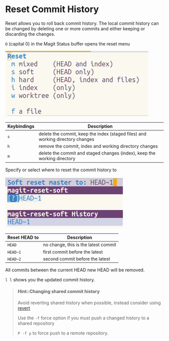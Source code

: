 # Reset Commit History

Reset allows you to roll back commit history.  The local commit history can be changed by deleting one or more commits and either keeping or discarding the changes.

`O` (capital 0) in the Magit Status buffer opens the reset menu

![Spacemacs Magit - reset menu](/images/spacemacs-magit--reset-menu.png)

| Keybindings | Description                                                                    |
|-------------|--------------------------------------------------------------------------------|
| `s`         | delete the commit, keep the index (staged files) and working directory changes |
| `h`         | remove the commit, index and working directory changes                         |
| `m`         | delete the commit and staged changes (index), keep the working directory       |

Specify or select where to reset the commit history to

![Spacemacs Magit - revert master to HEAD~1](/images/spacemacs-magit--reset-to-head-1.png)

| Reset HEAD to | Description                          |
|---------------|--------------------------------------|
| `HEAD`        | no change, this is the latest commit |
| `HEAD~1`      | first commit before the latest       |
| `HEAD~2`      | second commit before the latest      |

All commits between the current HEAD new HEAD will be removed.

`l l` shows you the updated commit history.

> #### Hint::Changing shared commit history
> Avoid reverting shared history when possible, instead consider using [revert](https://www.atlassian.com/git/tutorials/undoing-changes/git-revert)
>
> Use the `-f` force option if you must push a changed history to a shared repository
>
> `P -f p` to force push to a remote repository.
